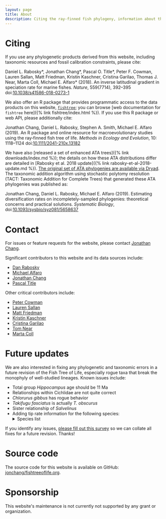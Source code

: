 ```yaml
---
layout: page
title: About
description: Citing the ray-finned fish phylogeny, information about the Fish Tree of Life
---
```


# Citing

If you use any phylogenetic products derived from this website, including taxonomic resources and fossil calibration constraints, please cite:

<p markdown="0">
Daniel L. Rabosky*, Jonathan Chang*, Pascal O. Title*, Peter F. Cowman, Lauren Sallan, Matt Friedman, Kristin Kaschner, Cristina Garilao, Thomas J. Near, Marta Coll, Michael E. Alfaro* (2018).  An inverse latitudinal gradient in speciation rate for marine fishes. <em>Nature</em>, 559(7714), 392&ndash;395 doi:<a href="https://doi.org/10.1038/s41586-018-0273-1">10.1038/s41586-018-0273-1</a>
</p>

We also offer an R package that provides programmatic access to the data products on this website, [`fishtree`](https://cran.r-project.org/package=fishtree); you can browse [web documentation for `fishtree` here]({% link fishtree/index.html %}). If you use this R package or web API, please additionally cite:

<p markdown="0">
Jonathan Chang, Daniel L. Rabosky, Stephen A. Smith, Michael E. Alfaro (2019). An R package and online resource for macroevolutionary studies using the ray‐finned fish tree of life. <em>Methods in Ecology and Evolution</em>, 10: 1118&ndash;1124 doi:<a href="https://doi.org/10.1111/2041-210X.13182">10.1111/2041-210x.13182</a>
</p>

We have also [released a set of enhanced ATA trees]({% link downloads/index.md %}); the details on how these ATA distributions differ are detailed in [Rabosky et al. 2018 update]({% link rabosky-et-al-2018-update.md %}). [The original set of ATA phylogenies are available via Dryad](https://doi.org/10.5061/dryad.fc71cp4). The taxonomic addition algorithm using stochastic polytomy resolution (TACT: Taxonomic Addition for Complete Trees) that generated these ATA phylogenies was published as:

Jonathan Chang, Daniel L. Rabosky, Michael E. Alfaro (2019). Estimating diversification rates on incompletely-sampled phylogenies: theoretical concerns and practical solutions. *Systematic Biology*, doi:[10.1093/sysbio/syz081/5658637](https://doi.org/10.1093/sysbio/syz081/5658637)

<!---

The manuscript detailing our Phylogentic Fish Classification is currently in preparation.
-->

# Contact

For issues or feature requests for the website, please contact [Jonathan Chang](https://jonathanchang.org).

Significant contributors to this website and its data sources include:

* [Dan Rabosky](http://www.raboskylab.org/)
* [Michael Alfaro](https://michaelalfaro.github.io/alfaro-lab/)
* [Jonathan Chang](https://jonathanchang.org)
* [Pascal Title](https://pascaltitle.weebly.com/)

Other critical contributors include:

* [Peter Cowman](http://petercowman.weebly.com/)
* [Lauren Sallan](http://www.laurensallan.com/)
* [Matt Friedman](https://lsa.umich.edu/paleontology/people/curators/mfriedm.html)
* [Kristin Kaschner](http://www.biom.uni-freiburg.de/mitarbeiter/Alumni/kaschner)
* [Cristina Garilao](https://www.geomar.de/en/mitarbeiter/fb3/ev/cgarilao/)
* [Tom Near](http://nearlab.yale.edu/)
* [Marta Coll](http://martacoll.science/)

# Future updates

We are also interested in fixing any phylogenetic and taxonomic errors in a future revision of the Fish Tree of Life, especially rogue taxa that break the monophyly of well-studied lineages. Known issues include:

* Total group *Hippocampus* age should be 11 Ma
* Relationships within Cichlidae are not quite correct
* *Chlorurus gibbus* has rogue behavior
* *Takifugu fasciatus* is actually *T. obscurus*
* Sister relationship of *Salvelinus*
* Adding tip rate information for the following species:
    <details>
    <summary>Species list</summary>
    <ul>
    <li>Acheilognathus tabira erythropterus</li>
    <li>Acheilognathus tabira jordani</li>
    <li>Acheilognathus tabira nakamurae</li>
    <li>Acheilognathus tabira tohokuensis</li>
    <li>Anguilla australis schmidtii</li>
    <li>Anguilla bicolor pacifica</li>
    <li>Aphanius dispar richardsoni</li>
    <li>Aphredoderus gib</li>
    <li>Arctogadus borisovi</li>
    <li>Astronotus sp</li>
    <li>Astyanax hubbsi</li>
    <li>Astyanax sp</li>
    <li>Cheilopogon antoncichi</li>
    <li>Chirocentrus sp</li>
    <li>Cobitis sp</li>
    <li>Cyprinodon variegatus ovinus</li>
    <li>Elacatinus digueti</li>
    <li>Enigmapercis sp</li>
    <li>Esox americanus vermiculatus</li>
    <li>Etheostoma binotatum</li>
    <li>Etheostoma mediae</li>
    <li>Forbesichthys papilliferus</li>
    <li>Glyptothorax longinema</li>
    <li>Gobionotothen acuticeps</li>
    <li>Gymnotus sp</li>
    <li>Hemichromis sp</li>
    <li>Hypostomus panamensis</li>
    <li>Mastacembelus signatus</li>
    <li>Mastacembelus stappersii</li>
    <li>Melanotaenia splendida inornata</li>
    <li>Melanotaenia splendida tatei</li>
    <li>Mugil gyrans</li>
    <li>Mugil soiuy</li>
    <li>Paraneetroplus melanurus</li>
    <li>Percina cf</li>
    <li>Phoxinus lumaireul</li>
    <li>Plecoglossus altivelis ryukyuensis</li>
    <li>Pseudocrenilabrus sp</li>
    <li>Pseudophoxinus chaignoni</li>
    <li>Rhamdia cabrerae</li>
    <li>Rutilus ohridanus</li>
    <li>Rutilus prespensis</li>
    <li>Salvelinus leucomaenis imbrius</li>
    <li>Salvelinus leucomaenis pluvius</li>
    <li>Sarcocheilichthys nigripinnis morii</li>
    <li>Sarcocheilichthys sinensis fukiensis</li>
    <li>Schizothorax yunnanensis paoshanensis</li>
    <li>Schizothorax yunnanensis weiningensis</li>
    <li>Scleromystax kronei</li>
    <li>Simochromis pleurospilus</li>
    <li>Takifugu fasciatus</li>
    </ul>
    </details>



If you identify any issues, [please fill out this survey](https://docs.google.com/forms/d/e/1FAIpQLSeyE_NT5WiQA3Er62ZJzIHrRnOP0ASzPYrh294Nr5pOm4kTDg/viewform?usp=sf_link) so we can collate all fixes for a future revision. Thanks!

# Source code

The source code for this website is available on GitHub: [jonchang/fishtreeoflife.org](https://github.com/jonchang/fishtreeoflife.org/).

# Sponsorship

This website's maintenance is not currently not supported by any grant or organization.
